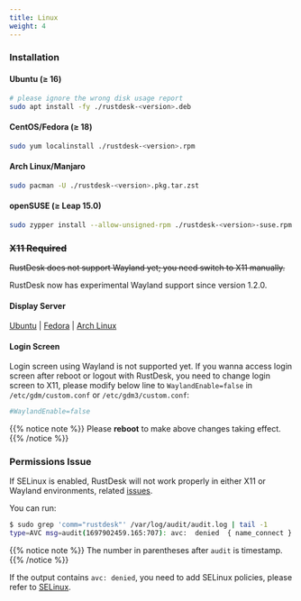 ```yaml
---
title: Linux
weight: 4
---
```


### Installation

#### Ubuntu (≥ 16)

```sh
# please ignore the wrong disk usage report
sudo apt install -fy ./rustdesk-<version>.deb
```

#### CentOS/Fedora (≥ 18)

```sh
sudo yum localinstall ./rustdesk-<version>.rpm
```

#### Arch Linux/Manjaro

```sh
sudo pacman -U ./rustdesk-<version>.pkg.tar.zst
```

#### openSUSE (≥ Leap 15.0)

```sh
sudo zypper install --allow-unsigned-rpm ./rustdesk-<version>-suse.rpm
```

### ~~X11 Required~~
~~RustDesk does not support Wayland yet; you need switch to X11 manually.~~

RustDesk now has experimental Wayland support since version 1.2.0.

#### Display Server

[Ubuntu](https://askubuntu.com/questions/1260142/ubuntu-set-default-login-desktop) | 
[Fedora](https://docs.fedoraproject.org/en-US/quick-docs/configuring-xorg-as-default-gnome-session/) | 
[Arch Linux](https://bbs.archlinux.org/viewtopic.php?id=218319)

#### Login Screen

Login screen using Wayland is not supported yet. If you wanna access login screen after reboot or logout with RustDesk, you need to change login screen to X11, please modify below line to `WaylandEnable=false` in `/etc/gdm/custom.conf` or `/etc/gdm3/custom.conf`:

```ini
#WaylandEnable=false
```

{{% notice note %}}
Please **reboot** to make above changes taking effect.
{{% /notice %}}

### Permissions Issue

If SELinux is enabled, RustDesk will not work properly in either X11 or Wayland environments, related [issues](https://github.com/search?q=repo%3Arustdesk%2Frustdesk+SElinux&type=issues).

You can run:

```sh
$ sudo grep 'comm="rustdesk"' /var/log/audit/audit.log | tail -1
type=AVC msg=audit(1697902459.165:707): avc:  denied  { name_connect } for  pid=31346 comm="rustdesk" dest=53330 scontext=system_u:system_r:init_t:s0 tcontext=system_u:object_r:ephemeral_port_t:s0 tclass=tcp_socket permissive=0
```

{{% notice note %}}
The number in parentheses after `audit` is timestamp.
{{% /notice %}}

If the output contains `avc: denied`, you need to add SELinux policies, please refer to [SELinux](https://rustdesk.com/docs/en/client/linux/selinux/).
